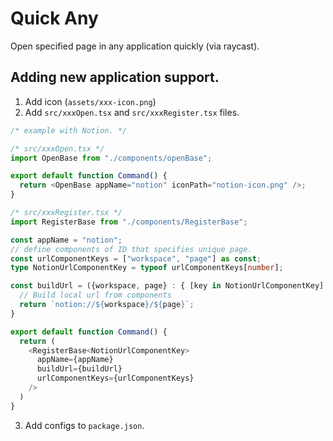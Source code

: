 # Quick Any

Open specified page in any application quickly (via raycast).

## Adding new application support.
1. Add icon (`assets/xxx-icon.png`)
2. Add `src/xxxOpen.tsx` and `src/xxxRegister.tsx` files.
```typescript
/* example with Notion. */

/* src/xxxOpen.tsx */
import OpenBase from "./components/openBase";

export default function Command() {
  return <OpenBase appName="notion" iconPath="notion-icon.png" />;
}

/* src/xxxRegister.tsx */
import RegisterBase from "./components/RegisterBase";

const appName = "notion";
// define components of ID that specifies unique page.
const urlComponentKeys = ["workspace", "page"] as const;
type NotionUrlComponentKey = typeof urlComponentKeys[number];

const buildUrl = ({workspace, page} : { [key in NotionUrlComponentKey]: string }) => {
  // Build local url from components
  return `notion://${workspace}/${page}`;
}

export default function Command() {
  return (
    <RegisterBase<NotionUrlComponentKey>
      appName={appName}
      buildUrl={buildUrl}
      urlComponentKeys={urlComponentKeys}
    />
  )
}
```
3. Add configs to `package.json`.